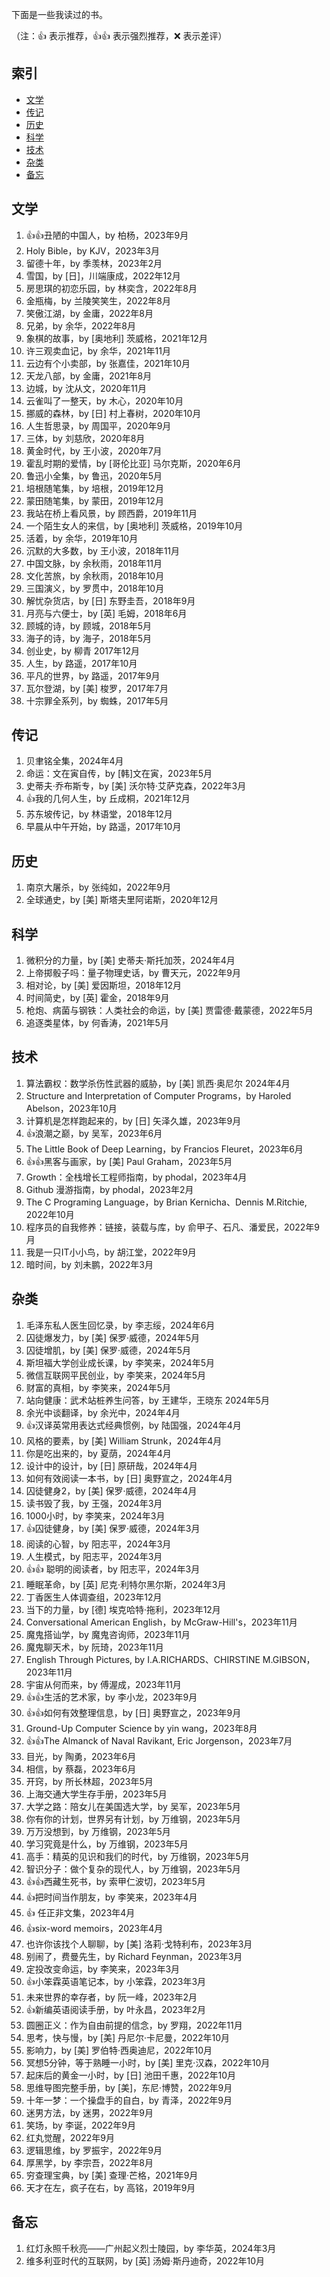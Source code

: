 下面是一些我读过的书。 

（注：:+1: 表示推荐，:+1::+1: 表示强烈推荐，:x: 表示差评） 

## 索引 

- [文学](#文学)
- [传记](#传记)
- [历史](#历史)
- [科学](#科学)
- [技术](#技术)
- [杂类](#杂类)
- [备忘](#备忘)

## 文学 
1. :+1::+1:丑陋的中国人，by 柏杨，2023年9月
1. Holy Bible，by KJV，2023年3月
1. 留德十年，by 季羡林，2023年2月
1. 雪国，by [日]，川端康成，2022年12月
1. 房思琪的初恋乐园，by 林奕含，2022年8月
1. 金瓶梅，by 兰陵笑笑生，2022年8月
1. 笑傲江湖，by 金庸，2022年8月
1. 兄弟，by 余华，2022年8月
1. 象棋的故事，by [奥地利] 茨威格，2021年12月
1. 许三观卖血记，by 余华，2021年11月
1. 云边有个小卖部，by 张嘉佳，2021年10月
1. 天龙八部，by 金庸，2021年8月
1. 边城，by 沈从文，2020年11月
1. 云雀叫了一整天，by 木心，2020年10月
1. 挪威的森林，by [日] 村上春树，2020年10月
1. 人生哲思录，by 周国平，2020年9月
1. 三体，by 刘慈欣，2020年8月
1. 黄金时代，by 王小波，2020年7月
1. 霍乱时期的爱情，by [哥伦比亚] 马尔克斯，2020年6月
1. 鲁迅小全集，by 鲁迅，2020年5月
1. 培根随笔集，by 培根，2019年12月
1. 蒙田随笔集，by 蒙田，2019年12月
1. 我站在桥上看风景，by 顾西爵，2019年11月
1. 一个陌生女人的来信，by [奥地利] 茨威格，2019年10月
1. 活着，by 余华，2019年10月
1. 沉默的大多数，by 王小波，2018年11月
1. 中国文脉，by 余秋雨，2018年11月
1. 文化苦旅，by 余秋雨，2018年10月
1. 三国演义，by 罗贯中，2018年10月
1. 解忧杂货店，by [日] 东野圭吾，2018年9月
1. 月亮与六便士，by [英] 毛姆，2018年6月
1. 顾城的诗，by 顾城，2018年5月
1. 海子的诗，by 海子，2018年5月
1. 创业史，by 柳青 2017年12月
1. 人生，by 路遥，2017年10月
1. 平凡的世界，by 路遥，2017年9月
1. 瓦尔登湖，by [美] 梭罗，2017年7月
1. 十宗罪全系列，by 蜘蛛，2017年5月


## 传记 
1. 贝聿铭全集，2024年4月
1. 命运：文在寅自传，by [韩]文在寅，2023年5月
1. 史蒂夫·乔布斯专，by [美] 沃尔特·艾萨克森，2022年3月
1. :+1:我的几何人生，by 丘成桐，2021年12月
1. 苏东坡传记，by 林语堂，2018年12月
1. 早晨从中午开始，by 路遥，2017年10月

## 历史 
1. 南京大屠杀，by 张纯如，2022年9月
1. 全球通史，by [美] 斯塔夫里阿诺斯，2020年12月


## 科学 
1. 微积分的力量，by [美] 史蒂夫·斯托加茨，2024年4月
1. 上帝掷骰子吗：量子物理史话，by 曹天元，2022年9月
1. 相对论，by [美] 爱因斯坦，2018年12月
1. 时间简史，by [英] 霍金，2018年9月
1. 枪炮、病菌与钢铁：人类社会的命运，by [美] 贾雷德·戴蒙德，2022年5月
1. 追逐类星体，by 何香涛，2021年5月

## 技术 
1. 算法霸权：数学杀伤性武器的威胁，by [美] 凯西·奥尼尔 2024年4月
1. Structure and Interpretation of Computer Programs，by Haroled Abelson，2023年10月
1. 计算机是怎样跑起来的，by [日] 矢泽久雄，2023年9月
1. :+1:浪潮之巅，by 吴军，2023年6月
1. The Little Book of Deep Learning，by Francios Fleuret，2023年6月
1. :+1::+1:黑客与画家，by [美] Paul Graham，2023年5月
1. Growth：全栈增长工程师指南，by phodal，2023年4月
1. Github 漫游指南，by phodal，2023年2月
1. The C Programing Language，by Brian Kernicha、Dennis M.Ritchie, 2022年10月
1. 程序员的自我修养：链接，装载与库，by 俞甲子、石凡、潘爱民，2022年9月
1. 我是一只IT小小鸟，by 胡江堂，2022年9月
1. 暗时间，by 刘未鹏，2022年3月

## 杂类 
1. 毛泽东私人医生回忆录，by 李志绥，2024年6月
1. 囚徒爆发力，by [美] 保罗·威德，2024年5月
1. 囚徒增肌，by [美] 保罗·威德，2024年5月
1. 斯坦福大学创业成长课，by 李笑来，2024年5月
1. 微信互联网平民创业，by 李笑来，2024年5月
1. 财富的真相，by 李笑来，2024年5月
1. 站向健康：武术站桩养生问答，by 王建华，王晓东 2024年5月
1. 余光中谈翻译，by 余光中，2024年4月
1. :+1:汉译英常用表达式经典惯例，by 陆国强，2024年4月
1. 风格的要素，by [美] William Strunk，2024年4月
1. 你是吃出来的，by 夏荫，2024年4月
1. 设计中的设计，by [日] 原研哉，2024年4月
1. 如何有效阅读一本书，by [日] 奥野宣之，2024年4月
1. 囚徒健身2，by [美] 保罗·威德，2024年4月
1. 读书毁了我，by 王强，2024年3月
1. 1000小时，by 李笑来，2024年3月
1. :+1:囚徒健身，by [美] 保罗·威德，2024年3月
1. 阅读的心智，by 阳志平，2024年3月
1. 人生模式，by 阳志平，2024年3月
1. :+1::+1: 聪明的阅读者，by 阳志平，2024年3月
1. 睡眠革命，by [英] 尼克·利特尔黑尔斯，2024年3月
1. 丁香医生人体调查组，2023年12月
1. 当下的力量，by [德] 埃克哈特·拖利，2023年12月
1. Conversational American English，by McGraw-Hill's，2023年11月
1. 魔鬼搭讪学，by 魔鬼咨询师，2023年11月
1. 魔鬼聊天术，by 阮琦，2023年11月
1. English Through Pictures, by I.A.RICHARDS、CHIRSTINE M.GIBSON，2023年11月
1. 宇宙从何而来，by 傅渥成，2023年11月
1. :+1::+1:生活的艺术家，by 李小龙，2023年9月
1. :+1::+1:如何有效整理信息，by [日] 奥野宣之，2023年9月
1. Ground-Up Computer Science by yin wang，2023年8月
1. :+1::+1:The Almanck of Naval Ravikant, Eric Jorgenson，2023年7月
1. 目光，by 陶勇，2023年6月
1. 相信，by 蔡磊，2023年6月
1. 开窍，by 所长林超，2023年5月
1. 上海交通大学生存手册，2023年5月
1. 大学之路：陪女儿在美国选大学，by 吴军，2023年5月
1. 你有你的计划，世界另有计划，by 万维钢，2023年5月
1. 万万没想到，by 万维钢，2023年5月
1. 学习究竟是什么，by 万维钢，2023年5月
1. 高手：精英的见识和我们的时代，by 万维钢，2023年5月
1. 智识分子：做个复杂的现代人，by 万维钢，2023年5月
1. :+1::+1:西藏生死书，by 索甲仁波切，2023年5月
1. :+1:把时间当作朋友，by 李笑来，2023年4月
1. :+1: 任正非文集，2023年4月
1. :+1:six-word memoirs，2023年4月
1. 也许你该找个人聊聊，by [美] 洛莉·戈特利布，2023年3月
1. 别闹了，费曼先生，by Richard Feynman，2023年3月
1. 定投改变命运，by 李笑来，2023年3月
1. :+1:小笨霖英语笔记本，by 小笨霖，2023年3月
1. 未来世界的幸存者，by 阮一峰，2023年2月
1. :+1:新编英语阅读手册，by 叶永昌，2023年2月
1. 圆圈正义：作为自由前提的信念，by 罗翔，2022年11月
1. 思考，快与慢，by [美] 丹尼尔·卡尼曼，2022年10月
1. 影响力，by [美] 罗伯特·西奥迪尼，2022年10月
1. 冥想5分钟，等于熟睡一小时，by [美] 里克·汉森，2022年10月
1. 起床后的黄金一小时，by [日] 池田千惠，2022年10月
1. 思维导图完整手册，by [美]，东尼·博赞，2022年9月
1. 十年一梦：一个操盘手的自白，by 青泽，2022年9月
1. 迷男方法，by 迷男，2022年9月
1. 笑场，by 李诞，2022年9月
1. 红丸觉醒，2022年9月
1. 逻辑思维，by 罗振宇，2022年9月
1. 厚黑学，by 李宗吾，2022年8月
1. 穷查理宝典，by [美] 查理·芒格，2021年9月
1. 天才在左，疯子在右，by 高铭，2019年9月


## 备忘 
1. 红灯永照千秋亮——广州起义烈士陵园，by 李华英，2024年3月
1. 维多利亚时代的互联网，by [英] 汤姆·斯丹迪奇，2022年10月
   
